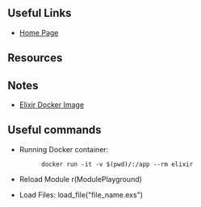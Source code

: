 ## Useful Links

- [Home Page](elixir-lang.org)


## Resources

## Notes
- [Elixir Docker Image](https://hub.docker.com/_/elixir/)

## Useful commands

- Running Docker container: 

            docker run -it -v $(pwd)/:/app --rm elixir


- Reload Module
             r(ModulePlayground)
- Load Files: 
            load_file("file_name.exs")

